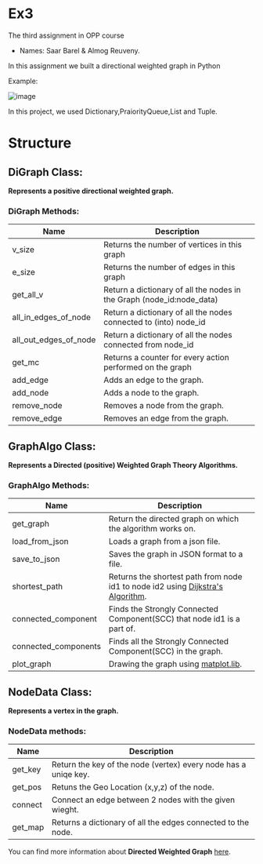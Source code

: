 # Ex3
The third assignment in OPP course

- Names: Saar Barel & Almog Reuveny.

In this assignment we built a directional weighted graph in Python

Example:

![image](https://user-images.githubusercontent.com/63556870/104121082-68703e00-5344-11eb-9a0f-8ddaf7daf322.png)


In this project, we used Dictionary,PraiorityQueue,List and Tuple.

# Structure

## DiGraph Class:

**Represents a positive directional weighted graph.** 

### DiGraph Methods:
|Name  | Description |
|--|--|
| v_size |Returns the number of vertices in this graph |
| e_size|Returns the number of edges in this graph |
| get_all_v|Return a dictionary of all the nodes in the Graph (node_id:node_data)
| all_in_edges_of_node|Return a dictionary of all the nodes connected to (into) node_id |
| all_out_edges_of_node |Return a dictionary of all the nodes connected from node_id |
| get_mc| Returns a counter for every action performed on the graph
| add_edge|Adds an edge to the graph.  |
| add_node|Adds a node to the graph. |
| remove_node|Removes a node from the graph. |
| remove_edge|Removes an edge from the graph. |


## GraphAlgo Class:

**Represents a Directed (positive) Weighted Graph Theory Algorithms.** 

### GraphAlgo Methods:

|Name  | Description |
|--|--|
| get_graph|Return the directed graph on which the algorithm works on. |
| load_from_json|Loads a graph from a json file. |
| save_to_json|Saves the graph in JSON format to a file.|
| shortest_path|Returns the shortest path from node id1 to node id2 using [Dijkstra's Algorithm](https://en.wikipedia.org/wiki/Dijkstra%27s_algorithm). |
| connected_component|Finds the Strongly Connected Component(SCC) that node id1 is a part of. |
| connected_components|Finds all the Strongly Connected Component(SCC) in the graph.  |
| plot_graph|Drawing the graph using [matplot.lib](https://matplotlib.org/). |


## NodeData Class:

**Represents a vertex in the graph.** 

### NodeData methods:

|Name  | Description |
|--|--|
| get_key|Return the key of the node (vertex) every node has a uniqe key. |
| get_pos|Retuns the Geo Location (x,y,z) of the node.|
| connect|Connect an edge between 2 nodes with the given wieght. |
| get_map|Returns a dictionary of all the edges connected to the node.   |


You can find more information about **Directed Weighted Graph** [here](https://en.wikipedia.org/wiki/Directed_graph).





